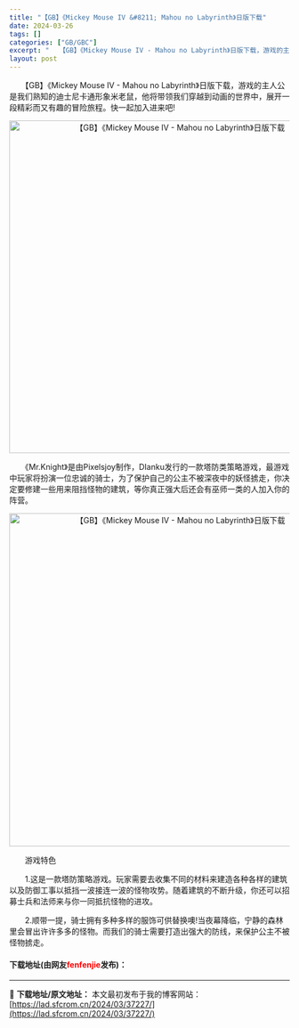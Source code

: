 ```yaml
---
title: "【GB】《Mickey Mouse IV &#8211; Mahou no Labyrinth》日版下载"
date: 2024-03-26
tags: []
categories: ["GB/GBC"]
excerpt: "　　【GB】《Mickey Mouse IV - Mahou no Labyrinth》日版下载，游戏的主人公是我们熟知的迪士尼卡通形象米老鼠，他将带领我们穿越到动画的世界中，展开一段精彩而又有趣的冒险旅程。快一起加入进来吧! 　　《Mr.Knight》是由Pixelsjoy制作，DIanku发行的&hellip;"
layout: post
---
```


 <p>　　【GB】《Mickey Mouse IV - Mahou no Labyrinth》日版下载，游戏的主人公是我们熟知的迪士尼卡通形象米老鼠，他将带领我们穿越到动画的世界中，展开一段精彩而又有趣的冒险旅程。快一起加入进来吧!</p> <p align="center"><img align="" border="0" src="https://lad.sfcrom.cn/wp-content/uploads/2024/03/20240326_6602814ec721b.png" width="598" alt="【GB】《Mickey Mouse IV - Mahou no Labyrinth》日版下载" /></p> <p>　　《Mr.Knight》是由Pixelsjoy制作，DIanku发行的一款塔防类策略游戏，最游戏中玩家将扮演一位忠诚的骑士，为了保护自己的公主不被深夜中的妖怪掳走，你决定要修建一些用来阻挡怪物的建筑，等你真正强大后还会有巫师一类的人加入你的阵营。</p> <p align="center"><img align="" border="0" src="https://lad.sfcrom.cn/wp-content/uploads/2024/03/20240326_6602814f72619.png" width="599" alt="【GB】《Mickey Mouse IV - Mahou no Labyrinth》日版下载" /></p> <p>　　游戏特色</p> <p>　　1.这是一款塔防策略游戏。玩家需要去收集不同的材料来建造各种各样的建筑以及防御工事以抵挡一波接连一波的怪物攻势。随着建筑的不断升级，你还可以招募士兵和法师来与你一同抵抗怪物的进攻。</p> <p>　　2.顺带一提，骑士拥有多种多样的服饰可供替换噢!当夜幕降临，宁静的森林里会冒出许许多多的怪物。而我们的骑士需要打造出强大的防线，来保护公主不被怪物掳走。</p> <p><h4>下载地址(由网友<font color="red">fenfenjie</font>发布)：</h4></p> 

---
📖 **下载地址/原文地址：** 本文最初发布于我的博客网站：[https://lad.sfcrom.cn/2024/03/37227/](https://lad.sfcrom.cn/2024/03/37227/)

